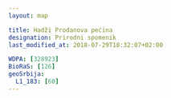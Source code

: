 ```yaml
---
layout: map

title: Hadži Prodanova pećina
designation: Prirodni spomenik
last_modified_at: 2018-07-29T18:32:07+02:00

WDPA: [328923]
BioRaS: [126]
geoSrbija:
  L1_183: [60]
---
```

